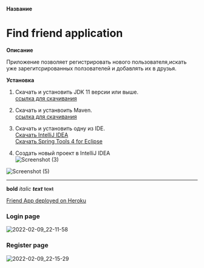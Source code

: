 **Название**
# Find friend application
**Описание**

Приложение позволяет регистрировать нового пользователя,искать уже зарегитсрированных ползователей и добавлять их в друзья.

**Установка**

1. Скачать и установить JDK 11 версии или выше.    
[ссылка для скачивания](https://www.oracle.com/java/technologies/javase/jdk11-archive-downloads.html)

2. Скачать и устанвоить Maven.    
[ccылка для скачивания](https://maven.apache.org/download.cgi)

3. Скачать и установить одну из IDE.    
[Скачать IntelliJ IDEA](https://www.jetbrains.com/ru-ru/idea/download/#section=windows)    
[Скачать Spring Tools 4 for Eclipse](https://spring.io/tools)


4. Создать новый проект в IntelliJ IDEA   
![Screenshot (3)](https://user-images.githubusercontent.com/42876203/153280441-d5c490b9-a7e7-4ae1-9db7-6e046b810404.png)

![Screenshot (5)](https://user-images.githubusercontent.com/42876203/153280666-c73ea375-74fe-44cf-a85b-552a67e13b03.png)

___

**bold**
*italic*
***text***
~~text~~

[Friend App deployed on Heroku](https://clients-firends-app.herokuapp.com/)

### Login page
![2022-02-09_22-11-58](https://user-images.githubusercontent.com/42876203/153273270-fa9cc245-31f4-444c-a172-cd05e8795004.jpg)

### Register page
![2022-02-09_22-15-29](https://user-images.githubusercontent.com/42876203/153273577-afda30ab-0bb3-4ac9-b60e-5f318907f25c.jpg)
